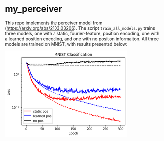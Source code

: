 # my_perceiver

This repo implements the perceiver model from (https://arxiv.org/abs/2103.03206). The script `train_all_models.py` trains three models, one with a static, fourier-feature, position encoding, one with a learned position encoding, and one with no position informaiton. All three models are trained on MNIST, with results presented below: 

![Plot of loss over learning](Perceiver_MNIST_models.png)
